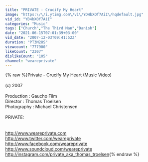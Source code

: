 ```yaml
---
title: "PRIVATE - Crucify My Heart"
image: "https:\/\/i.ytimg.com\/vi\/YD4bXOf7AiI\/hqdefault.jpg"
vid_id: "YD4bXOf7AiI"
categories: "Music"
tags: ["Church","The Third Man","Danish"]
date: "2021-06-15T07:01:39+03:00"
vid_date: "2007-12-03T09:41:52Z"
duration: "PT3M28S"
viewcount: "777900"
likeCount: "2307"
dislikeCount: "105"
channel: "weareprivate"
---
```

{% raw %}Private - Crucify My Heart (Music Video)<br /><br />(c) 2007<br /><br />Production : Gaucho Film<br />Director : Thomas Troelsen<br />Photography : Michael Christensen<br /><br />PRIVATE:<br /><br /><br /><a rel="nofollow" target="blank" href="http://www.weareprivate.com">http://www.weareprivate.com</a><br /><a rel="nofollow" target="blank" href="http://www.twitter.com/weareprivate">http://www.twitter.com/weareprivate</a><br /><a rel="nofollow" target="blank" href="http://www.facebook.com/weareprivate">http://www.facebook.com/weareprivate</a><br /><a rel="nofollow" target="blank" href="http://www.soundcloud.com/weareprivate">http://www.soundcloud.com/weareprivate</a><br /><a rel="nofollow" target="blank" href="http://instagram.com/private_aka_thomas_troelsen">http://instagram.com/private_aka_thomas_troelsen</a>{% endraw %}

